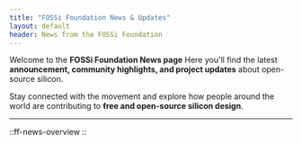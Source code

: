 ```yaml
---
title: "FOSSi Foundation News & Updates"
layout: default
header: News from the FOSSi Foundation
---
```


Welcome to the **FOSSi Foundation News page**
Here you'll find the latest **announcement, community highlights, and project updates** about open-source silicon.

Stay connected with the movement and explore how people around the world are contributing to **free and open-source silicon design**.

---

::ff-news-overview
::
